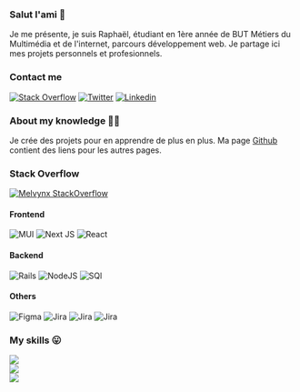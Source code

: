### Salut l'ami 👋

Je me présente, je suis Raphaël, étudiant en 1ère année de BUT Métiers du Multimédia et de l'internet, parcours développement web. Je partage ici mes projets personnels et profesionnels.

### Contact me

 [![Stack Overflow](https://img.shields.io/badge/Stack_Overflow-FE7A16?style=for-the-badge&logo=stack-overflow&logoColor=white)](https://stackoverflow.com/users/12472736) [![Twitter](https://img.shields.io/badge/Twitter-1DA1F2?style=for-the-badge&logo=twitter&logoColor=white)](https://twitter.com/Melvynx_) [![Linkedin](https://img.shields.io/badge/LinkedIn-0077B5?style=for-the-badge&logo=linkedin&logoColor=white)](htttps://discord.gg/https://discord.gg/7bH7ktRy)


### About my knowledge 👨‍🎓

Je crée des projets pour en apprendre de plus en plus. Ma page [Github](https://melvynx.github.io/) contient des liens pour les autres pages.

### Stack Overflow

[![Melvynx StackOverflow](https://stackoverflow-badge.herokuapp.com/api/StackOverflowBadge/12472736)](https://stackoverflow.com/users/12472736/melvynx)

#### Frontend

![MUI](https://img.shields.io/badge/HTML-239120?style=for-the-badge&logo=html5&logoColor=white) ![Next JS](https://img.shields.io/badge/CSS-239120?&style=for-the-badge&logo=css3&logoColor=white) ![React](https://img.shields.io/badge/JavaScript-F7DF1E?style=for-the-badge&logo=JavaScript&logoColor=white)

#### Backend

![Rails](https://img.shields.io/badge/PHP-777BB4?style=for-the-badge&logo=php&logoColor=white) ![NodeJS](https://img.shields.io/badge/node.js-6DA55F?style=for-the-badge&logo=node.js&logoColor=white) ![SQl](https://img.shields.io/badge/MySQL-00000F?style=for-the-badge&logo=mysql&logoColor=white)

#### Others

![Figma](https://img.shields.io/badge/figma-%23F24E1E.svg?style=for-the-badge&logo=figma&logoColor=white) ![Jira](https://img.shields.io/badge/Microsoft-666666?style=for-the-badge&logo=microsoft&logoColor=white) ![Jira](https://img.shields.io/badge/Adobe%20Photoshop-31A8FF?style=for-the-badge&logo=Adobe%20Photoshop&logoColor=black) ![Jira](https://img.shields.io/badge/Visual_Studio_Code-0078D4?style=for-the-badge&logo=visual%20studio%20code&logoColor=white)

### My skills 😛

![](https://github-readme-stats.vercel.app/api?username=Melvynx&theme=dark&hide_border=true&include_all_commits=false&count_private=true)<br/>
![](https://github-readme-streak-stats.herokuapp.com/?user=Melvynx&theme=dark&hide_border=true)<br/>
![](https://github-readme-stats.vercel.app/api/top-langs/?username=Melvynx&theme=dark&hide_border=true&include_all_commits=false&count_private=true&layout=compact)

